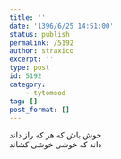 ```yaml
---
title: ''
date: '1396/6/25 14:51:00'
status: publish
permalink: /5192
author: straxico
excerpt: ''
type: post
id: 5192
category:
    - tytomood
tag: []
post_format: []
---
```

خوش باش که هر که راز داند  
داند که خوشی خوشی کشاند
